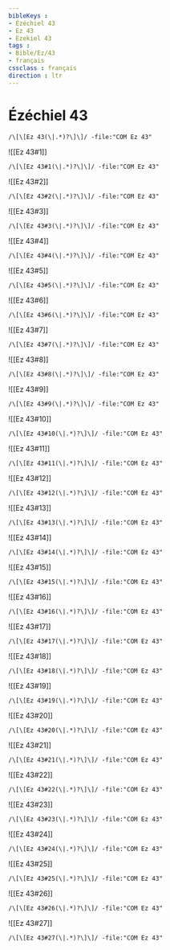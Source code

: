 ```yaml
---
bibleKeys : 
- Ézéchiel 43
- Ez 43
- Ezekiel 43
tags : 
- Bible/Ez/43
- français
cssclass : français
direction : ltr
---
```


# Ézéchiel 43

```query
/\[\[Ez 43(\|.*)?\]\]/ -file:"COM Ez 43"
```



![[Ez 43#1]]

```query
/\[\[Ez 43#1(\|.*)?\]\]/ -file:"COM Ez 43"
```

![[Ez 43#2]]

```query
/\[\[Ez 43#2(\|.*)?\]\]/ -file:"COM Ez 43"
```

![[Ez 43#3]]

```query
/\[\[Ez 43#3(\|.*)?\]\]/ -file:"COM Ez 43"
```

![[Ez 43#4]]

```query
/\[\[Ez 43#4(\|.*)?\]\]/ -file:"COM Ez 43"
```

![[Ez 43#5]]

```query
/\[\[Ez 43#5(\|.*)?\]\]/ -file:"COM Ez 43"
```

![[Ez 43#6]]

```query
/\[\[Ez 43#6(\|.*)?\]\]/ -file:"COM Ez 43"
```

![[Ez 43#7]]

```query
/\[\[Ez 43#7(\|.*)?\]\]/ -file:"COM Ez 43"
```

![[Ez 43#8]]

```query
/\[\[Ez 43#8(\|.*)?\]\]/ -file:"COM Ez 43"
```

![[Ez 43#9]]

```query
/\[\[Ez 43#9(\|.*)?\]\]/ -file:"COM Ez 43"
```

![[Ez 43#10]]

```query
/\[\[Ez 43#10(\|.*)?\]\]/ -file:"COM Ez 43"
```

![[Ez 43#11]]

```query
/\[\[Ez 43#11(\|.*)?\]\]/ -file:"COM Ez 43"
```

![[Ez 43#12]]

```query
/\[\[Ez 43#12(\|.*)?\]\]/ -file:"COM Ez 43"
```

![[Ez 43#13]]

```query
/\[\[Ez 43#13(\|.*)?\]\]/ -file:"COM Ez 43"
```

![[Ez 43#14]]

```query
/\[\[Ez 43#14(\|.*)?\]\]/ -file:"COM Ez 43"
```

![[Ez 43#15]]

```query
/\[\[Ez 43#15(\|.*)?\]\]/ -file:"COM Ez 43"
```

![[Ez 43#16]]

```query
/\[\[Ez 43#16(\|.*)?\]\]/ -file:"COM Ez 43"
```

![[Ez 43#17]]

```query
/\[\[Ez 43#17(\|.*)?\]\]/ -file:"COM Ez 43"
```

![[Ez 43#18]]

```query
/\[\[Ez 43#18(\|.*)?\]\]/ -file:"COM Ez 43"
```

![[Ez 43#19]]

```query
/\[\[Ez 43#19(\|.*)?\]\]/ -file:"COM Ez 43"
```

![[Ez 43#20]]

```query
/\[\[Ez 43#20(\|.*)?\]\]/ -file:"COM Ez 43"
```

![[Ez 43#21]]

```query
/\[\[Ez 43#21(\|.*)?\]\]/ -file:"COM Ez 43"
```

![[Ez 43#22]]

```query
/\[\[Ez 43#22(\|.*)?\]\]/ -file:"COM Ez 43"
```

![[Ez 43#23]]

```query
/\[\[Ez 43#23(\|.*)?\]\]/ -file:"COM Ez 43"
```

![[Ez 43#24]]

```query
/\[\[Ez 43#24(\|.*)?\]\]/ -file:"COM Ez 43"
```

![[Ez 43#25]]

```query
/\[\[Ez 43#25(\|.*)?\]\]/ -file:"COM Ez 43"
```

![[Ez 43#26]]

```query
/\[\[Ez 43#26(\|.*)?\]\]/ -file:"COM Ez 43"
```

![[Ez 43#27]]

```query
/\[\[Ez 43#27(\|.*)?\]\]/ -file:"COM Ez 43"
```

